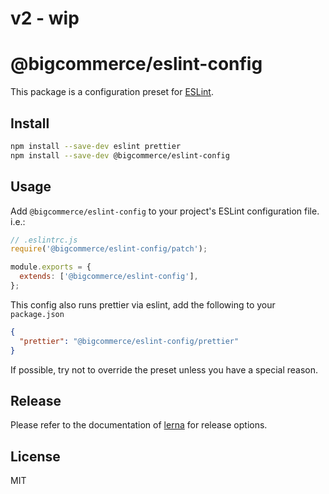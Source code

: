 # v2 - wip

# @bigcommerce/eslint-config

This package is a configuration preset for [ESLint](https://eslint.org/).


## Install

```sh
npm install --save-dev eslint prettier
npm install --save-dev @bigcommerce/eslint-config
```


## Usage

Add `@bigcommerce/eslint-config` to your project's ESLint configuration file. i.e.:

```js
// .eslintrc.js
require('@bigcommerce/eslint-config/patch');

module.exports = {
  extends: ['@bigcommerce/eslint-config'],
};
```

This config also runs prettier via eslint, add the following to your `package.json`
```json
{
  "prettier": "@bigcommerce/eslint-config/prettier"
}
```

If possible, try not to override the preset unless you have a special reason.

## Release

Please refer to the documentation of [lerna](https://github.com/lerna/lerna) for release options.


## License

MIT
